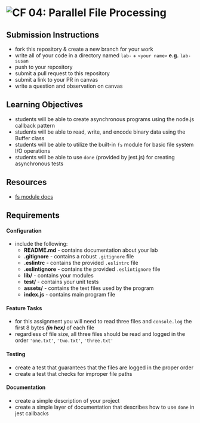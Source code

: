 ![CF](https://camo.githubusercontent.com/70edab54bba80edb7493cad3135e9606781cbb6b/687474703a2f2f692e696d6775722e636f6d2f377635415363382e706e67) 04: Parallel File Processing
===

## Submission Instructions
  * fork this repository & create a new branch for your work
  * write all of your code in a directory named `lab-` + `<your name>` **e.g.** `lab-susan`
  * push to your repository
  * submit a pull request to this repository
  * submit a link to your PR in canvas
  * write a question and observation on canvas

## Learning Objectives  
  * students will be able to create asynchronous programs using the node.js callback pattern
  * students will be able to read, write, and encode binary data using the Buffer class
  * students will be able to utilize the built-in `fs` module for basic file system I/O operations
  * students will be able to use `done` (provided by jest.js) for creating asynchronous tests

## Resources  
  * [fs module docs](https://nodejs.org/api/fs.html)

## Requirements  

#### Configuration  
<!-- list of files, configurations, tools, etc that are required -->
* include the following:
  * **README.md** - contains documentation about your lab
  * **.gitignore** - contains a robust `.gitignore` file
  * **.eslintrc** - contains the provided `.eslintrc` file
  * **.eslintignore** - contains the provided `.eslintignore` file
  * **lib/** - contains your modules
  * **__test__/** - contains your unit tests
  * **assets/** - contains the text files used by the program
  * **index.js** - contains main program file

#### Feature Tasks  
  * for this assignment you will need to read three files and `console.log` the first 8 bytes ***(in hex)*** of each file
  * regardless of file size, all three files should be read and logged in the order `'one.txt'`, `'two.txt'`, `'three.txt'`

#### Testing  
  * create a test that guarantees that the files are logged in the proper order
  * create a test that checks for improper file paths

####  Documentation
  * create a simple description of your project
  * create a simple layer of documentation that describes how to use `done` in jest callbacks
